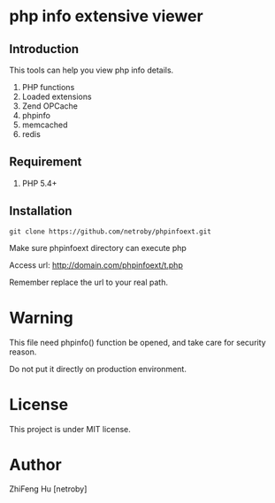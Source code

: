 # php info extensive viewer


## Introduction


This tools can help you view php info details.

1. PHP functions
2. Loaded extensions
3. Zend OPCache
4. phpinfo
5. memcached
6. redis

## Requirement

1. PHP 5.4+

## Installation

````
git clone https://github.com/netroby/phpinfoext.git
````
Make sure phpinfoext directory can execute php 

Access url: http://domain.com/phpinfoext/t.php

Remember replace the url to your real path.

# Warning

This file need phpinfo() function be opened, and take care for security reason.

Do not put it directly on production environment.

# License

This project is under MIT license.

# Author

ZhiFeng Hu [netroby]
